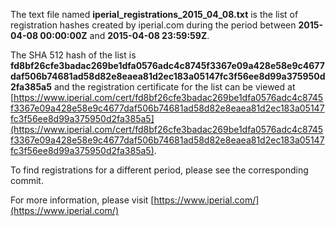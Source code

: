 The text file named **iperial_registrations_2015_04_08.txt** is the list of registration hashes created by iperial.com during the period between **2015-04-08 00:00:00Z** and **2015-04-08 23:59:59Z**.

The SHA 512 hash of the list is **fd8bf26cfe3badac269be1dfa0576adc4c8745f3367e09a428e58e9c4677daf506b74681ad58d82e8eaea81d2ec183a05147fc3f56ee8d99a375950d2fa385a5** and the registration certificate for the list can be viewed at [https://www.iperial.com/cert/fd8bf26cfe3badac269be1dfa0576adc4c8745f3367e09a428e58e9c4677daf506b74681ad58d82e8eaea81d2ec183a05147fc3f56ee8d99a375950d2fa385a5](https://www.iperial.com/cert/fd8bf26cfe3badac269be1dfa0576adc4c8745f3367e09a428e58e9c4677daf506b74681ad58d82e8eaea81d2ec183a05147fc3f56ee8d99a375950d2fa385a5).

To find registrations for a different period, please see the corresponding commit.

For more information, please visit [https://www.iperial.com/](https://www.iperial.com/)
